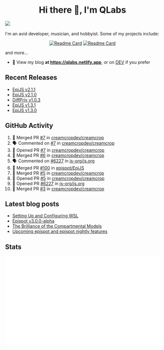 <h1 align="center">Hi there 👋, I'm QLabs </h1>
<img src="https://i.ibb.co/mbr1j6p/Qlabs.png" width="1000px">

I'm an avid developer, musician, and hobbyist. Some of my projects include:
<p align='center'><a href="https://github.com/Quantalabs/EpiJS"><img src="https://github-readme-stats.vercel.app/api/pin/?username=epispot&amp;repo=EpiJS" alt="Readme Card"></a>
<a href="https://github.com/Quantalabs/NCOVDashboard"><img src="https://github-readme-stats.vercel.app/api/pin/?username=Quantalabs&amp;repo=NCOVDashboard" alt="Readme Card"></a></p>


and more...

- 📜 View my blog **at https://qlabs.netlify.app**, or on [DEV](https://dev.to/Quantalabs) if you prefer

## Recent Releases
- [EpiJS v2.1.1](https://github.com/epispot/EpiJS/releases/tag/v2.1.1)
- [EpiJS v2.1.0](https://github.com/epispot/EpiJS/releases/tag/v2.1.0)
- [DiffPriv v1.0.3](https://github.com/Quantalabs/DiffPriv/releases/tag/v1.0.3)
- [EpiJS v1.3.1](https://github.com/epispot/EpiJS/releases/tag/v1.3.1)
- [EpiJS v1.3.0](https://github.com/epispot/EpiJS/releases/tag/v1.3.0)

## GitHub Activity
<!--START_SECTION:activity-->
1. 🎉 Merged PR [#7](https://github.com/creamcropdev/creamcrop/pull/7) in [creamcropdev/creamcrop](https://github.com/creamcropdev/creamcrop)
2. 🗣 Commented on [#7](https://github.com/creamcropdev/creamcrop/issues/7) in [creamcropdev/creamcrop](https://github.com/creamcropdev/creamcrop)
3. 💪 Opened PR [#7](https://github.com/creamcropdev/creamcrop/pull/7) in [creamcropdev/creamcrop](https://github.com/creamcropdev/creamcrop)
4. 🎉 Merged PR [#6](https://github.com/creamcropdev/creamcrop/pull/6) in [creamcropdev/creamcrop](https://github.com/creamcropdev/creamcrop)
5. 🗣 Commented on [#6227](https://github.com/js-org/js.org/issues/6227) in [js-org/js.org](https://github.com/js-org/js.org)
6. 🎉 Merged PR [#100](https://github.com/epispot/EpiJS/pull/100) in [epispot/EpiJS](https://github.com/epispot/EpiJS)
7. 🎉 Merged PR [#5](https://github.com/creamcropdev/creamcrop/pull/5) in [creamcropdev/creamcrop](https://github.com/creamcropdev/creamcrop)
8. 💪 Opened PR [#5](https://github.com/creamcropdev/creamcrop/pull/5) in [creamcropdev/creamcrop](https://github.com/creamcropdev/creamcrop)
9. 💪 Opened PR [#6227](https://github.com/js-org/js.org/pull/6227) in [js-org/js.org](https://github.com/js-org/js.org)
10. 🎉 Merged PR [#3](https://github.com/creamcropdev/creamcrop/pull/3) in [creamcropdev/creamcrop](https://github.com/creamcropdev/creamcrop)
<!--END_SECTION:activity-->

## Latest blog posts
<!-- BLOG-POST-LIST:START -->
- [Setting Up and Configuring WSL](https://dev.to/quantalabs/setting-up-and-configuring-wsl-392c)
- [Epispot v3.0.0-alpha](https://dev.to/epispot/epispot-v3-0-0-alpha-5heh)
- [The Brilliance of the Compartmental Models](https://dev.to/quantalabs/the-brilliance-of-the-compartmental-models-1j99)
- [Upcoming epispot and epispot nightly features](https://dev.to/epispot/upcoming-epispot-and-epispot-nightly-features-52ep)
<!-- BLOG-POST-LIST:END -->


## Stats
<p align="center"><img src="https://github.com/Quantalabs/github-stats/raw/master/generated/languages.svg" alt="Language Stats"><br>


